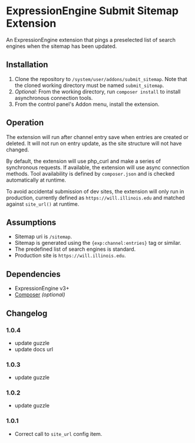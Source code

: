 # ExpressionEngine Submit Sitemap Extension

An ExpressionEngine extension that pings a preselected list of search engines when the sitemap has been updated.

## Installation

1. Clone the repository to `/system/user/addons/submit_sitemap`. Note that the cloned working directory must be named `submit_sitemap`.
2. _Optional:_ From the working directory, run `composer install` to install asynchronous connection tools.
3. From the control panel's Addon menu, install the extension.

## Operation

The extension will run after channel entry save when entries are created or deleted. It will not run on entry update, as the site structure will not have changed.

By default, the extension will use php_curl and make a series of synchronous requests. If available, the extension will use async connection methods. Tool availability is defined by `composer.json` and is checked automatically at runtime.

To avoid accidental submission of dev sites, the extension will only run in production, currently defined as `https://will.illinois.edu` and matched against `site_url()` at runtime.

## Assumptions

- Sitemap uri is `/sitemap`.
- Sitemap is generated using the `{exp:channel:entries}` tag or similar.
- The predefined list of search engines is standard.
- Production site is `https://will.illinois.edu`.

## Dependencies

- ExpressionEngine v3+
- [Composer](https://getcomposer.org) _(optional)_

## Changelog

### 1.0.4

- update guzzle
- update docs url

### 1.0.3

- update guzzle

### 1.0.2

- update guzzle

### 1.0.1

- Correct call to `site_url` config item.
